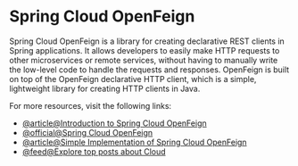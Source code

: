 # Spring Cloud OpenFeign

Spring Cloud OpenFeign is a library for creating declarative REST clients in Spring applications. It allows developers to easily make HTTP requests to other microservices or remote services, without having to manually write the low-level code to handle the requests and responses. OpenFeign is built on top of the OpenFeign declarative HTTP client, which is a simple, lightweight library for creating HTTP clients in Java.

For more resources, visit the following links:

- [@article@Introduction to Spring Cloud OpenFeign](https://www.baeldung.com/spring-cloud-openfeign)
- [@official@Spring Cloud OpenFeign](https://spring.io/projects/spring-cloud-openfeign)
- [@article@Simple Implementation of Spring Cloud OpenFeign](https://medium.com/javarevisited/simple-implementation-of-spring-cloud-openfeign-7f022630d01d)
- [@feed@Explore top posts about Cloud](https://app.daily.dev/tags/cloud?ref=roadmapsh)
